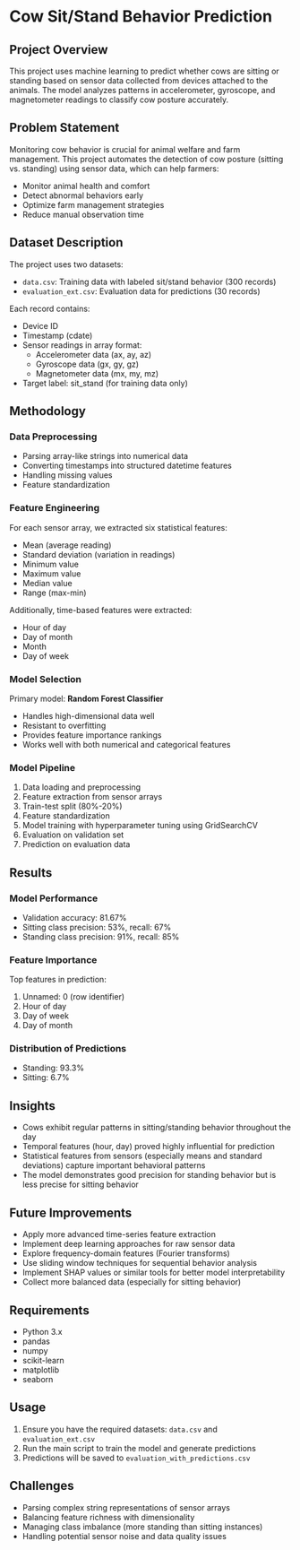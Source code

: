 # Cow Sit/Stand Behavior Prediction

## Project Overview
This project uses machine learning to predict whether cows are sitting or standing based on sensor data collected from devices attached to the animals. The model analyzes patterns in accelerometer, gyroscope, and magnetometer readings to classify cow posture accurately.

## Problem Statement
Monitoring cow behavior is crucial for animal welfare and farm management. This project automates the detection of cow posture (sitting vs. standing) using sensor data, which can help farmers:
- Monitor animal health and comfort
- Detect abnormal behaviors early
- Optimize farm management strategies
- Reduce manual observation time

## Dataset Description
The project uses two datasets:
- `data.csv`: Training data with labeled sit/stand behavior (300 records)
- `evaluation_ext.csv`: Evaluation data for predictions (30 records)

Each record contains:
- Device ID
- Timestamp (cdate)
- Sensor readings in array format:
  - Accelerometer data (ax, ay, az)
  - Gyroscope data (gx, gy, gz)
  - Magnetometer data (mx, my, mz)
- Target label: sit_stand (for training data only)

## Methodology

### Data Preprocessing
- Parsing array-like strings into numerical data
- Converting timestamps into structured datetime features
- Handling missing values
- Feature standardization

### Feature Engineering
For each sensor array, we extracted six statistical features:
- Mean (average reading)
- Standard deviation (variation in readings)
- Minimum value
- Maximum value
- Median value
- Range (max-min)

Additionally, time-based features were extracted:
- Hour of day
- Day of month
- Month
- Day of week

### Model Selection
Primary model: **Random Forest Classifier**
- Handles high-dimensional data well
- Resistant to overfitting
- Provides feature importance rankings
- Works well with both numerical and categorical features

### Model Pipeline
1. Data loading and preprocessing
2. Feature extraction from sensor arrays
3. Train-test split (80%-20%)
4. Feature standardization
5. Model training with hyperparameter tuning using GridSearchCV
6. Evaluation on validation set
7. Prediction on evaluation data

## Results

### Model Performance
- Validation accuracy: 81.67%
- Sitting class precision: 53%, recall: 67%
- Standing class precision: 91%, recall: 85%

### Feature Importance
Top features in prediction:
1. Unnamed: 0 (row identifier)
2. Hour of day
3. Day of week
4. Day of month

### Distribution of Predictions
- Standing: 93.3%
- Sitting: 6.7%

## Insights
- Cows exhibit regular patterns in sitting/standing behavior throughout the day
- Temporal features (hour, day) proved highly influential for prediction
- Statistical features from sensors (especially means and standard deviations) capture important behavioral patterns
- The model demonstrates good precision for standing behavior but is less precise for sitting behavior

## Future Improvements
- Apply more advanced time-series feature extraction
- Implement deep learning approaches for raw sensor data
- Explore frequency-domain features (Fourier transforms)
- Use sliding window techniques for sequential behavior analysis
- Implement SHAP values or similar tools for better model interpretability
- Collect more balanced data (especially for sitting behavior)

## Requirements
- Python 3.x
- pandas
- numpy
- scikit-learn
- matplotlib
- seaborn

## Usage
1. Ensure you have the required datasets: `data.csv` and `evaluation_ext.csv`
2. Run the main script to train the model and generate predictions
3. Predictions will be saved to `evaluation_with_predictions.csv`

## Challenges
- Parsing complex string representations of sensor arrays
- Balancing feature richness with dimensionality
- Managing class imbalance (more standing than sitting instances)
- Handling potential sensor noise and data quality issues
